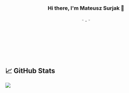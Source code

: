 <h3 align="center">
Hi there, I'm Mateusz Surjak 👋
</h3>

<p align="center">
    <a href="https://www.linkedin.com/in/surjak/">
        <img src="https://img.icons8.com/color/48/000000/linkedin.png" width="3%"/> 
    </a>
    <a href="mailto:surjak1999@gmail.com"> 
        <img src="https://img.icons8.com/fluent/48/000000/gmail.png" width="3%"/> 
    </a>
</p>

📈 GitHub Stats
---

<a href="https://github.com/anuraghazra/github-readme-stats">
  <img align="center" src="https://github-readme-stats.vercel.app/api?username=surjak&count_private=true&show_icons=true&theme=dark" />
</a>
